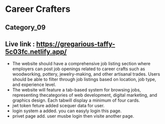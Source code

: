 # Career Crafters

## Category_09

## Live link : https://gregarious-taffy-5c03fc.netlify.app/

- The website should have a comprehensive job listing section where employers can post job openings related to career crafts such as woodworking, pottery, jewelry-making, and other artisanal trades. Users should be able to filter through job listings based on location, job type, and experience level.
- The website will feature a tab-based system for browsing jobs, representing thecategories of web development, digital marketing, and graphics design. Each tabwill display a minimum of four cards.
- jwt token feture added scequer data for user.
- login system a added. you can easyly login this page.
- privet page add. user musbe login then visite another page.
